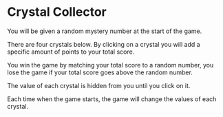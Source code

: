 # Crystal Collector
You will be given a random mystery number at the start of the game. 

There are four crystals below. By clicking on a crystal you will add a specific amount of points to your total score. 

You win the game by matching your total score to a random number, you lose the game if your total score goes above the random number. 

The value of each crystal is hidden from you until you click on it. 

Each time when the game starts, the game will change the values of each crystal.
